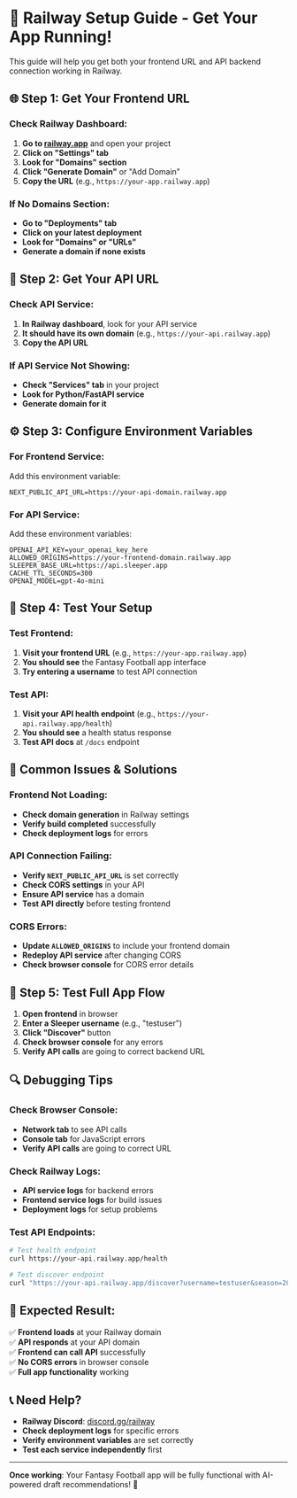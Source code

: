 # 🚂 Railway Setup Guide - Get Your App Running!

This guide will help you get both your frontend URL and API backend connection working in Railway.

## 🌐 **Step 1: Get Your Frontend URL**

### **Check Railway Dashboard:**
1. **Go to [railway.app](https://railway.app)** and open your project
2. **Click on "Settings" tab**
3. **Look for "Domains" section**
4. **Click "Generate Domain"** or "Add Domain"
5. **Copy the URL** (e.g., `https://your-app.railway.app`)

### **If No Domains Section:**
- **Go to "Deployments" tab**
- **Click on your latest deployment**
- **Look for "Domains" or "URLs"**
- **Generate a domain if none exists**

## 🔗 **Step 2: Get Your API URL**

### **Check API Service:**
1. **In Railway dashboard**, look for your API service
2. **It should have its own domain** (e.g., `https://your-api.railway.app`)
3. **Copy the API URL**

### **If API Service Not Showing:**
- **Check "Services" tab** in your project
- **Look for Python/FastAPI service**
- **Generate domain for it**

## ⚙️ **Step 3: Configure Environment Variables**

### **For Frontend Service:**
Add this environment variable:
```
NEXT_PUBLIC_API_URL=https://your-api-domain.railway.app
```

### **For API Service:**
Add these environment variables:
```
OPENAI_API_KEY=your_openai_key_here
ALLOWED_ORIGINS=https://your-frontend-domain.railway.app
SLEEPER_BASE_URL=https://api.sleeper.app
CACHE_TTL_SECONDS=300
OPENAI_MODEL=gpt-4o-mini
```

## 🔧 **Step 4: Test Your Setup**

### **Test Frontend:**
1. **Visit your frontend URL** (e.g., `https://your-app.railway.app`)
2. **You should see** the Fantasy Football app interface
3. **Try entering a username** to test API connection

### **Test API:**
1. **Visit your API health endpoint** (e.g., `https://your-api.railway.app/health`)
2. **You should see** a health status response
3. **Test API docs** at `/docs` endpoint

## 🚫 **Common Issues & Solutions**

### **Frontend Not Loading:**
- **Check domain generation** in Railway settings
- **Verify build completed** successfully
- **Check deployment logs** for errors

### **API Connection Failing:**
- **Verify `NEXT_PUBLIC_API_URL`** is set correctly
- **Check CORS settings** in your API
- **Ensure API service** has a domain
- **Test API directly** before testing frontend

### **CORS Errors:**
- **Update `ALLOWED_ORIGINS`** to include your frontend domain
- **Redeploy API service** after changing CORS
- **Check browser console** for CORS error details

## 📱 **Step 5: Test Full App Flow**

1. **Open frontend** in browser
2. **Enter a Sleeper username** (e.g., "testuser")
3. **Click "Discover"** button
4. **Check browser console** for any errors
5. **Verify API calls** are going to correct backend URL

## 🔍 **Debugging Tips**

### **Check Browser Console:**
- **Network tab** to see API calls
- **Console tab** for JavaScript errors
- **Verify API calls** are going to correct URL

### **Check Railway Logs:**
- **API service logs** for backend errors
- **Frontend service logs** for build issues
- **Deployment logs** for setup problems

### **Test API Endpoints:**
```bash
# Test health endpoint
curl https://your-api.railway.app/health

# Test discover endpoint
curl "https://your-api.railway.app/discover?username=testuser&season=2024"
```

## 🎯 **Expected Result:**

✅ **Frontend loads** at your Railway domain  
✅ **API responds** at your API domain  
✅ **Frontend can call API** successfully  
✅ **No CORS errors** in browser console  
✅ **Full app functionality** working  

## 📞 **Need Help?**

- **Railway Discord**: [discord.gg/railway](https://discord.gg/railway)
- **Check deployment logs** for specific errors
- **Verify environment variables** are set correctly
- **Test each service independently** first

---

**Once working**: Your Fantasy Football app will be fully functional with AI-powered draft recommendations! 🚀
